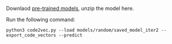 Downlaod [pre-trained models](https://zenodo.org/record/3577367), unzip the model here. 

Run the following command:
```
python3 code2vec.py --load models/random/saved_model_iter2 --export_code_vectors --predict
```
